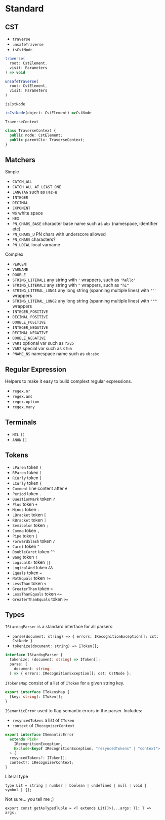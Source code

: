 # Standard

## CST

- `traverse`
- `unsafeTraverse`
- `isCstNode`

```ts
traverse(
  root: CstElement,
  visit: Parameters
) => void
```

```ts
unsafeTraverse(
  root: CstElement,
  visit: Parameters
)
```

`isCstNode`

```ts
isCstNode(object: CstElement) =>CstNode
```

`TraverseContext`

```ts
class TraverseContext {
  public node: CstElement;
  public parentCtx: TraverseContext;
}
```

## Matchers

Simple

- `CATCH_ALL`
- `CATCH_ALL_AT_LEAST_ONE`
- `LANGTAG` such as `@az-B`
- `INTEGER`
- `DECIMAL`
- `EXPONENT`
- `WS` white space
- `HEX`
- `PN_CHARS_BASE` character base name such as `abx` (namespace, identifier etc)
- `PN_CHARS_U` PN chars with underscore allowed
- `PN_CHARS` characters?
- `PN_LOCAL` local varname

Complex

- `PERCENT`
- `VARNAME`
- `DOUBLE`
- `STRING_LITERAL1` any string with `'` wrappers, such as `'hello'`
- `STRING_LITERAL2` any string with `"` wrappers, such as `"hi"`
- `STRING_LITERAL_LONG1` any long string (spanning multiple lines) with `'''` wrappers
- `STRING_LITERAL_LONG2` any long string (spanning multiple lines) with `"""` wrappers
- `INTEGER_POSITIVE`
- `DECIMAL_POSITIVE`
- `DOUBLE_POSITIVE`
- `INTEGER_NEGATIVE`
- `DECIMAL_NEGATIVE`
- `DOUBLE_NEGATIVE`
- `VAR1` optional var such as `?xvb`
- `VAR2` special var such as `$fbh`
- `PNAME_NS` namespace name such as `xb:abc`

## Regular Expression

Helpers to make it easy to build complext regular expressions.

- `regex.or`
- `regex.and`
- `regex.option`
- `regex.many`

## Terminals

- `NIL` `()`
- `ANON` `[]`

## Tokens

- `LParen` token `(`
- `RParen` token `)`
- `RCurly` token `}`
- `LCurly` token `{`
- `Comment` line content after `#`
- `Period` token `.`
- `QuestionMark` token `?`
- `Plus` token `+`
- `Minus` token `-`
- `LBracket` token `[`
- `RBracket` token `]`
- `Semicolon` token `;`
- `Comma` token `,`
- `Pipe` token `|`
- `ForwardSlash` token `/`
- `Caret` token `^`
- `DoubleCaret` token `^^`
- `Bang` token `!`
- `LogicalOr` token `||`
- `LogicalAnd` token `&&`
- `Equals` token `=`
- `NotEquals` token `!=`
- `LessThan` token `<`
- `GreaterThan` token `>`
- `LessThanEquals` token `<=`
- `GreaterThanEquals` token `>=`

## Types

`IStardogParser` is a standard interface for all parsers:

- `parse(document: string) => { errors: IRecognitionException[]; cst: CstNode }`
- `tokenize(document: string) => IToken[];`

```ts
interface IStardogParser {
  tokenize: (document: string) => IToken[];
  parse: (
    document: string
  ) => { errors: IRecognitionException[]; cst: CstNode };
```

`ITokensMap` consist of a list of `IToken` for a given string key.

```ts
export interface ITokensMap {
  [key: string]: IToken[];
}
```

`ISemanticError` used to flag semantic errors in the parser. Includes:

- `resyncedTokens` a list of `IToken`
- `context` of `IRecognizerContext`

```ts
export interface ISemanticError
  extends Pick<
    IRecognitionException,
    Exclude<keyof IRecognitionException, "resyncedTokens" | "context">
  > {
  resyncedTokens?: IToken[];
  context?: IRecognizerContext;
}
```

Literal type

`type Lit = string | number | boolean | undefined | null | void | symbol | {};`

Not sure... you tell me ;)

`export const getAsTypedTuple = <T extends Lit[]>(...args: T): T => args;`
